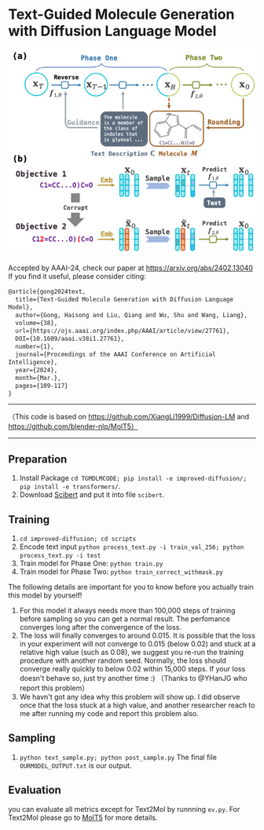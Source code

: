 # Text-Guided Molecule Generation with Diffusion Language Model

![tgmdlm](pics/tgmdlm.png)

Accepted by AAAI-24, check our paper at https://arxiv.org/abs/2402.13040
If you find it useful, please consider citing:
```
@article{gong2024text,
  title={Text-Guided Molecule Generation with Diffusion Language Model},
  author={Gong, Haisong and Liu, Qiang and Wu, Shu and Wang, Liang},
  volume={38},
  url={https://ojs.aaai.org/index.php/AAAI/article/view/27761},
  DOI={10.1609/aaai.v38i1.27761},
  number={1},
  journal={Proceedings of the AAAI Conference on Artificial Intelligence},
  year={2024},
  month={Mar.},
  pages={109-117}
}
```

---

（This code is based on https://github.com/XiangLi1999/Diffusion-LM and https://github.com/blender-nlp/MolT5）

---

## Preparation

1. Install Package `cd TGMDLMCODE; pip install -e improved-diffusion/; pip install -e transformers/`.
2. Download [Scibert](https://huggingface.co/allenai/scibert_scivocab_uncased) and put it into file `scibert`.


## Training
1. `cd improved-diffusion; cd scripts`
2. Encode text input `python process_text.py -i train_val_256; python process_text.py -i test`
3. Train model for Phase One: `python train.py`
4. Train model for Phase Two: `python train_correct_withmask.py`

The following details are important for you to know before you actually train this model by yourself!
1) For this model it always needs more than 100,000 steps of training before sampling so you can get a normal result. The perfomance converges long after the convergence of the loss.
2) The loss will finally converges to around 0.015. It is possible that the loss in your experiment will not converge to 0.015 (below 0.02) and stuck at a relative high value (such as 0.08), we suggest you re-run the training procedure with another random seed. Normally, the loss should converge really quickly to below 0.02 within 15,000 steps. If your loss doesn't behave so, just try another time :)    （Thanks to @YHanJG who report this problem）
3) We havn't got any idea why this problem will show up. I did observe once that the loss stuck at a high value, and another researcher reach to me after running my code and report this problem also.  

## Sampling
1. `python text_sample.py; python post_sample.py` The final file `OURMODEL_OUTPUT.txt` is our output.

## Evaluation
you can evaluate all metrics except for Text2Mol by runnning `ev.py`. For Text2Mol please go to [MolT5](https://github.com/blender-nlp/MolT5) for more details.
